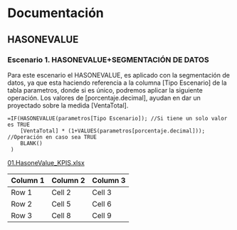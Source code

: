 # Documentación
## HASONEVALUE
### Escenario 1. HASONEVALUE+SEGMENTACIÓN DE DATOS
Para este escenario el HASONEVALUE, es aplicado con la segmentación de datos, ya que esta haciendo referencia a la columna [Tipo Escenario] de la tabla parametros, donde si es único, podremos aplicar la siguiente operación. Los valores de [porcentaje.decimal], ayudan en dar un proyectado sobre la medida [VentaTotal].

```
=IF(HASONEVALUE(parametros[Tipo Escenario]); //Si tiene un solo valor es TRUE    
	[VentaTotal] * (1+VALUES(parametros[porcentaje.decimal]));  //Operación en caso sea TRUE      
	BLANK()    
 )
```
[01.HasoneValue_KPIS.xlsx](https://github.com/user-attachments/files/16302996/01.HasoneValue_KPIS.xlsx)


| Column 1 | Column 2 | Column 3 |
|----------|----------|----------|
| Row 1    | Cell 2   | Cell 3   |
| Row 2    | Cell 5   | Cell 6   |
| Row 3    | Cell 8   | Cell 9   |
